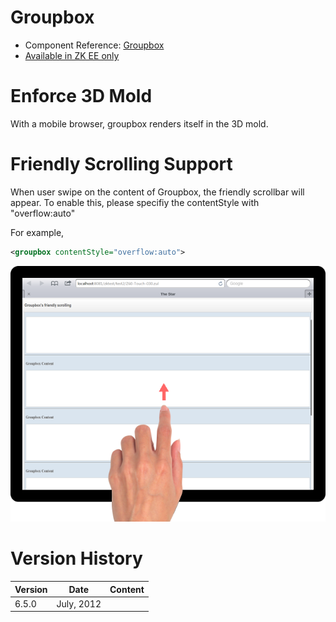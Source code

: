 # Groupbox

- Component Reference:
  [Groupbox]({{site.baseurl}}/zk_component_ref/groupbox)
- [Available in ZK EE only](http://www.zkoss.org/product/edition.dsp)

# Enforce 3D Mold

With a mobile browser, groupbox renders itself in the 3D mold.

# Friendly Scrolling Support

When user swipe on the content of Groupbox, the friendly scrollbar will
appear. To enable this, please specifiy the contentStyle with
"overflow:auto"

For example,

```xml
<groupbox contentStyle="overflow:auto">
```

![](/zk_component_ref/images/Groupbox_Tablet_Scrolling_Example.png)

# Version History

| Version | Date       | Content |
|---------|------------|---------|
| 6.5.0   | July, 2012 |         |
